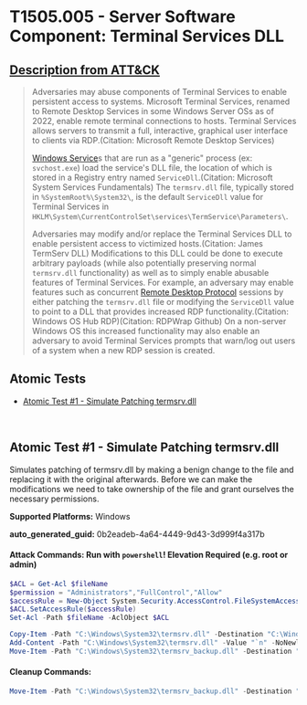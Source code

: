 # T1505.005 - Server Software Component: Terminal Services DLL
## [Description from ATT&CK](https://attack.mitre.org/techniques/T1505/005)
<blockquote>Adversaries may abuse components of Terminal Services to enable persistent access to systems. Microsoft Terminal Services, renamed to Remote Desktop Services in some Windows Server OSs as of 2022, enable remote terminal connections to hosts. Terminal Services allows servers to transmit a full, interactive, graphical user interface to clients via RDP.(Citation: Microsoft Remote Desktop Services)

[Windows Service](https://attack.mitre.org/techniques/T1543/003)s that are run as a "generic" process (ex: <code>svchost.exe</code>) load the service's DLL file, the location of which is stored in a Registry entry named <code>ServiceDll</code>.(Citation: Microsoft System Services Fundamentals) The <code>termsrv.dll</code> file, typically stored in `%SystemRoot%\System32\`, is the default <code>ServiceDll</code> value for Terminal Services in `HKLM\System\CurrentControlSet\services\TermService\Parameters\`.

Adversaries may modify and/or replace the Terminal Services DLL to enable persistent access to victimized hosts.(Citation: James TermServ DLL) Modifications to this DLL could be done to execute arbitrary payloads (while also potentially preserving normal <code>termsrv.dll</code> functionality) as well as to simply enable abusable features of Terminal Services. For example, an adversary may enable features such as concurrent [Remote Desktop Protocol](https://attack.mitre.org/techniques/T1021/001) sessions by either patching the <code>termsrv.dll</code> file or modifying the <code>ServiceDll</code> value to point to a DLL that provides increased RDP functionality.(Citation: Windows OS Hub RDP)(Citation: RDPWrap Github) On a non-server Windows OS this increased functionality may also enable an adversary to avoid Terminal Services prompts that warn/log out users of a system when a new RDP session is created.</blockquote>

## Atomic Tests

- [Atomic Test #1 - Simulate Patching termsrv.dll](#atomic-test-1---simulate-patching-termsrvdll)


<br/>

## Atomic Test #1 - Simulate Patching termsrv.dll
Simulates patching of termsrv.dll by making a benign change to the file and replacing it with the original afterwards.
Before we can make the modifications we need to take ownership of the file and grant ourselves the necessary permissions.

**Supported Platforms:** Windows


**auto_generated_guid:** 0b2eadeb-4a64-4449-9d43-3d999f4a317b






#### Attack Commands: Run with `powershell`!  Elevation Required (e.g. root or admin) 


```powershell
$ACL = Get-Acl $fileName
$permission = "Administrators","FullControl","Allow"
$accessRule = New-Object System.Security.AccessControl.FileSystemAccessRule $permission
$ACL.SetAccessRule($accessRule)
Set-Acl -Path $fileName -AclObject $ACL

Copy-Item -Path "C:\Windows\System32\termsrv.dll" -Destination "C:\Windows\System32\termsrv_backup.dll" -ErrorAction Ignore
Add-Content -Path "C:\Windows\System32\termsrv.dll" -Value "`n" -NoNewline -ErrorAction Ignore
Move-Item -Path "C:\Windows\System32\termsrv_backup.dll" -Destination "C:\Windows\System32\termsrv.dll" -Force -ErrorAction Ignore
```

#### Cleanup Commands:
```powershell
Move-Item -Path "C:\Windows\System32\termsrv_backup.dll" -Destination "C:\Windows\System32\termsrv.dll" -Force -ErrorAction Ignore
```





<br/>
